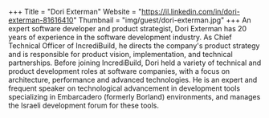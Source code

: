 +++
Title = "Dori Exterman"
Website = "https://il.linkedin.com/in/dori-exterman-81616410"
Thumbnail = "img/guest/dori-exterman.jpg"
+++
An expert software developer and product strategist, Dori Exterman has 20 years of experience in the software development industry. As Chief Technical Officer of IncrediBuild, he directs the company's product strategy and is responsible for product vision, implementation, and technical partnerships. Before joining IncrediBuild, Dori held a variety of technical and product development roles at software companies, with a focus on architecture, performance and advanced technologies. He is an expert and frequent speaker on technological advancement in development tools specializing in Embarcadero (formerly Borland) environments, and manages the Israeli development forum for these tools.